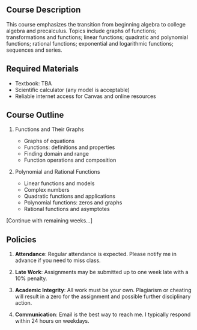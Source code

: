 ## Course Description
This course emphasizes the transition from beginning algebra to college algebra and precalculus. Topics include graphs of functions; transformations and functions; linear functions; quadratic and polynomial functions; rational functions; exponential and logarithmic functions; sequences and series.

## Required Materials
- Textbook: TBA
- Scientific calculator (any model is acceptable)
- Reliable internet access for Canvas and online resources

## Course Outline
1. Functions and Their Graphs
   - Graphs of equations
   - Functions: definitions and properties
   - Finding domain and range
   - Function operations and composition

2. Polynomial and Rational Functions
   - Linear functions and models
   - Complex numbers
   - Quadratic functions and applications
   - Polynomial functions: zeros and graphs
   - Rational functions and asymptotes

[Continue with remaining weeks...]

## Policies
1. **Attendance**: Regular attendance is expected. Please notify me in advance if you need to miss class.

2. **Late Work**: Assignments may be submitted up to one week late with a 10% penalty.

3. **Academic Integrity**: All work must be your own. Plagiarism or cheating will result in a zero for the assignment and possible further disciplinary action.

4. **Communication**: Email is the best way to reach me. I typically respond within 24 hours on weekdays.